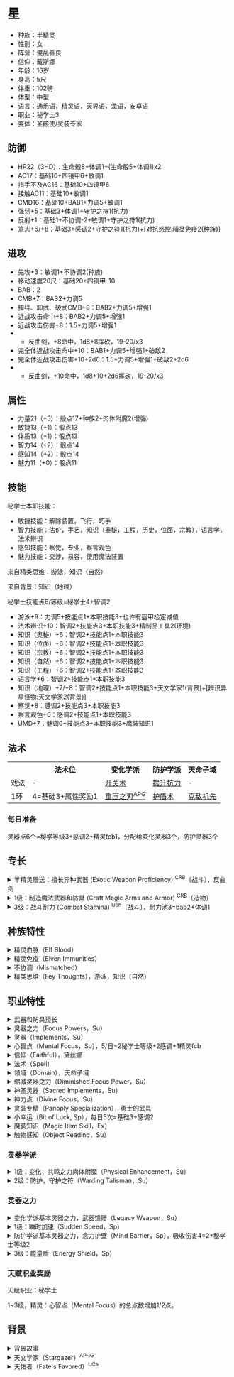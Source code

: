 # 星

- 种族：半精灵
- 性别：女
- 阵营：混乱善良
- 信仰：戴斯娜
- 年龄：16岁
- 身高：5尺
- 体重：102磅
- 体型：中型
- 语言：通用语，精灵语，天界语，龙语，安卓语
- 职业：秘学士3
- 变体：圣骸使/灵装专家

## 防御

- HP22（3HD）：生命骰8+体调1+(生命骰5+体调1)x2
- AC17：基础10+四镜甲6+敏调1
- 措手不及AC16：基础10+四镜甲6
- 接触AC11：基础10+敏调1
- CMD16：基础10+BAB1+力调5+敏调1
- 强韧+5：基础3+体调1+守护之符1(抗力)
- 反射+1：基础1+不协调-2+敏调1+守护之符1(抗力)
- 意志+6/+8：基础3+感调2+守护之符1(抗力)+[对抗惑控:精灵免疫2(种族)]

## 进攻

- 先攻+3：敏调1+不协调2(种族)
- 移动速度20尺：基础20+四镜甲-10
- BAB：2
- CMB+7：BAB2+力调5
- 摔绊、卸武、破武CMB+8：BAB2+力调5+增强1
- 近战攻击命中+8：BAB2+力调5+增强1
- 近战攻击伤害+8：1.5*力调5+增强1
- - 反曲剑，+8命中，1d8+8挥砍，19-20/x3
- 完全体近战攻击命中+10：BAB1+力调5+增强1+破敌2
- 完全体近战攻击伤害+10+2d6：1.5*力调5+增强1+破敌2+2d6
- - 反曲剑，+10命中，1d8+10+2d6挥砍，19-20/x3

## 属性

- 力量21（+5）：骰点17+种族2+肉体附魔2(增强)
- 敏捷13（+1）：骰点13
- 体质13（+1）：骰点13
- 智力14（+2）：骰点14
- 感知14（+2）：骰点14
- 魅力11（+0）：骰点11

## 技能

秘学士本职技能：
- 敏捷技能：解除装置，飞行，巧手
- 智力技能：估价，手艺，知识（奥秘，工程，历史，位面，宗教），语言学，法术辨识
- 感知技能：察觉，专业，察言观色
- 魅力技能：交涉，易容，使用魔法装置

来自精类思维：游泳，知识（自然）

来自背景：知识（地理）

秘学士技能点6/等级=秘学士4+智调2

- 游泳+9：力调5+技能点1+本职技能3+也许有盔甲检定减值
- 法术辨识+10：智调2+技能点3+本职技能3+精制品工具2(环境)
- 知识（奥秘）+6：智调2+技能点1+本职技能3
- 知识（位面）+6：智调2+技能点1+本职技能3
- 知识（宗教）+6：智调2+技能点1+本职技能3
- 知识（自然）+6：智调2+技能点1+本职技能3
- 知识（工程）+6：智调2+技能点1+本职技能3
- 语言学+6：智调2+技能点1+本职技能3
- 知识（地理）+7/+8：智调2+技能点1+本职技能3+天文学家1(背景)+[辨识异星怪物:天文学家2(背景)]
- 察觉+8：感调2+技能点3+本职技能3
- 察言观色+6：感调2+技能点1+本职技能3
- UMD+7：魅调0+技能点3+本职技能3+魔装知识1

## 法术

<table><tbody>
<tr>
	<th></th>
	<th>法术位</th>
	<th>变化学派</th>
	<th>防护学派</th>
	<th>天命子域</th>
</tr>
<tr>
	<td>戏法</td>
	<td>-</td>
	<td><a href="https://xiaoxiaomeow.github.io/pathfinder/spell?spell=open-close">开关术</a></td>
	<td><a href="https://xiaoxiaomeow.github.io/pathfinder/spell?spell=resistance">提升抗力</a></td>
	<td>-</td>
</tr>
<tr>
	<td>1环</td>
	<td>4=基础3+属性奖励1</td>
	<td><a href="https://xiaoxiaomeow.github.io/pathfinder/spell?spell=lead%20blades">重压之刃<sup>APG</sup></a></td>
	<td><a href="https://xiaoxiaomeow.github.io/pathfinder/spell?spell=shield">护盾术</a></td>
	<td><a href="https://xiaoxiaomeow.github.io/pathfinder/spell?spell=true%20strike">克敌机先</a></td>
</tr>
</tbody></table>

### 每日准备

灵器点6个=秘学等级3+感调2+精灵fcb1，分配给变化灵器3个，防护灵器3个

## 专长

<details>
<summary>
半精灵赠送：擅长异种武器 (Exotic Weapon Proficiency) <sup>CRB</sup>〔战斗〕，反曲剑
</summary>

选择一种异种武器，例如刺链或长鞭。你了解如何使用该种异种武器进行战斗，并能够利用该异种武器可能提供的特性和技巧。

先决条件: BAB+1。

专长效果: 使用该异种武器的攻击检定正常。

通常状况: 使用不擅长的武器其攻击检定有-4减值。

特殊说明: 你可以多次选择本专长，每次都需要选择一种新的异种武器。
</details>

<details>
<summary>
1级：制造魔法武器和防具 (Craft Magic Arms and Armor) <sup>CRB</sup>〔造物〕
</summary>

你能制造魔法盔甲，盾牌和武器。

先决条件: 施法者等级5级。（HR移除）

专长效果: 你能制造魔法盔甲，盾牌和武器。为一件武器、一套盔甲或盾牌附魔需要的时间为：附加的魔法特性的价格每增加1000gp，工期增加1天。加工所需耗材的价格为成品价格的一半。更多信息请参见魔法物品规则。将被附魔的武器、盔甲或盾牌必须为精制品，其成本不在上述之列。你还可以修理损坏的武器、盔甲或盾牌，只要你能制造它。修理耗费一半制造该物品所需的原料和时间。
</details>

<details>
<summary>
3级：战斗耐力 (Combat Stamina) <sup>Uch</sup>〔战斗〕，耐力池3=bab2+体调1
</summary>

你不惜一切代价保证攻击命中。

先决条件: BAB+1。

专长效果: 你获得耐力池。如果你以自己擅长的人造武器，徒手或天生武器做出一次攻击，在结果揭晓前你可以花费不超过5点耐力点。每点耐力点为攻击提供一点表现加值（competence bonus）。如果miss，耐力点照常消耗

特殊说明: 你现在有耐力池了，可以花费耐力点使用和你其他的战斗专长相关的战策了。
</details>

## 种族特性

<details>
<summary>
精灵血脉（Elf Blood）
</summary>
在判断与种族相关的效果时，半精灵同时被视为精灵与人类。
</details>

<details>
<summary>
精灵免疫（Elven Immunities）
</summary>
半精灵免疫魔法睡眠效果，并且在对抗惑控系法术以及效果时，豁免检定获得+2种族加值。
</details>

<details>
<summary>
不协调（Mismatched）
</summary>
并非拥有着人类与精灵混合的身体和面部特征，或非倾向于父母其中一方，一小部分半精灵拥有异常的混合特征。他们拥有明显不协调的眼睛和耳朵，以及参差不齐的肢体。拥有此特性的半精灵在反射豁免承受-2罚值，但在先攻检定获得+4种族加值。此特性取代敏锐感官和昏暗视觉。
</details>

<details>
<summary>
精类思维（Fey Thoughts），游泳，知识（自然）
</summary>

此角色看待世界时更像是第一世界的原居民。在以下技能中选择两项技能：特技、唬骗、攀爬、交涉、易容、逃脱、飞行、知识［自然］、察觉、表演、察言观色、巧手、隐匿、游泳、使用魔法装置。所选技能成为本职技能。

矮人能以此特性替换仇恨。精灵、侏儒、半兽人能以此特性替换种族武器熟悉。半精灵能以此特性替换多才多艺。半身人能以此特性替换无畏。人类能以此特性替换奖励技能（而且人类还获得精类魔法和昏暗视觉，详情请查看精类魔法）。
</details>

## 职业特性

<details>
<summary>
武器和防具擅长
</summary>

秘学士擅长所有简易武器和军用武器，轻甲，中甲，和盾牌（不包括塔盾）。

</details>

<details>
<summary>
灵器之力（Focus Powers，Su）
</summary>

1级时，秘学士习得所选两个灵器学派的基本灵器之力，并可在所选学派的灵器之力中自选一个习得。每当秘学士习得一个新的灵器学派时，他会自动习得该灵器学派的基本灵器之力。另外，3级及之后每2个等级，秘学士可在已知灵器学派的灵器之力列表中习得一个灵器之力。秘学士只用通过消耗心智点来使用灵器之力。除非另有说明，任何灵器之力的豁免DC都等于10+1/2秘学士职业的等级+秘学士智力调整值。秘学士无法重复习得同一个灵器之力。某些灵器之力需要达到一定秘学士等级方可选择。
</details>

<details>
<summary>
灵器（Implements，Su）
</summary>

1级时，秘学士习得2个灵器学派。在2级及之后每4级，他都可以习得一个新的灵器学派，最高18级时习得7个灵器学派。每个习得的灵器学派都可为每环法术添加一个同学派秘学士法术已知。未习得的灵器学派所包含的法术将不视为处于秘学士的法术列表中。因此秘学士无法使用未习得灵器学派相关法术的法术触发型物品和法术完成型物品，除非通过使用魔法装置技能来发动。秘学士可以重复习得一个灵器学派以获得该学派的更多法术已知。

每个灵器学派都像征着一系列物品。每天，秘学士都需要在已习得灵器学派的灵器列表上各选择一个物品，作为当日的灵器。秘学士只有在保有当日灵器的情况下，才能施放该学派的法术。当他习得一个灵器学派多次时，需要指定更多的灵器来施放法术，每个灵器都符合一套该学派的已知法术。灵器无需是魔法物品，非魔法灵器在穿戴时不视为占用魔法物品装备槽。非魔法物品的灵器对秘学士来说大多为具有历史价值的古物或者对个人来说意义重大，比如古佛指骨、贤王权杖碎片、严师家人的颅骨或先祖的玻璃假眼。

当秘学士施法时，必须掌握对应的灵器，并且将灵器展示给目标或效果区域。这个行为是施法的一部分，不需要额外的动作来完成。如果秘学士缺少对应的灵器，他也可以尝试施放对应法术，但必须通过DC=20+法术环数的专注检定。在没有对应灵器的情况下施放的法术必定使用最低可用施法者等级（1环法术施法者等级1，2环法术施法者等级4，以此类推）。

每个灵器学派都有一种基本灵器之力。基本灵器之力会直接加入秘学士习得的灵器之力表中。此外，每个灵器学派都会提供系列灵器之力供秘学士选择。

</details>

<details>
<summary>
心智点（Mental Focus，Su），5/日=2秘学士等级+2感调+1精灵fcb
</summary>

秘学士每日可选择将自己的心智点填充进所选灵器中，根据填充进的数值和对应灵器学派发动不同的特殊能力。秘学士的心智点等于秘学士等级+智力调整值，每日恢复至满。他可以任意分配自己的心智点到各灵器中。若某灵器遗失或被摧毁，填充进该灵器的心智点亦会消失，不过下一次恢复心智点时会正常恢复。

填充进了心智点的灵器会根据学派不同给予不同的共鸣之力，并且秘学士可以通过消耗灵器内的心智点激活该学派中已习得的灵器之力。共鸣之力给予的加值会根据填充的心智点数目不同而增减，但该加值只会在每日最初填充心智点时决定，而不会因使用灵器之力消耗掉心智点后随之减少共鸣之力的加值。但若灵器内所有心智点皆用尽，该灵器学派所赋予的共鸣之力将会失去，直到重新填充心智点为止。

灵器将会为该灵器的占有者提供共鸣之力，因此秘学士可以将填充好心智点的灵器借给盟友以给予盟友共鸣之力。如此做会让秘学士自己很难施放一系列法术，并且无法通过该灵器使用灵器之力，直到他寻回灵器或重新恢复心智点。

秘学士每天一次只会在进行至少8小时睡眠后恢复心智点。之后必须花费1小时时间准备灵器和填充心智点。每次恢复心智点时，之前未曾用掉的心智点将会消失。

秘学士可以选择将心智点留存在自己体内，而非填充进灵器中，称为共用心智点。用共用心智点启动灵器之力时，会消耗更多点数。任何秘学士用共用心智点启动使用（或维持）的灵器之力，会消耗双倍的心智点数额。共用心智点可以用来启动使用任何灵器学派中已习得的灵器之力，但不会对共鸣之力造成影响。任何没有在日初填充入心智点的灵器将不会给予共鸣之力。
</details>

<details>
<summary>
信仰（Faithful），黛丝娜
</summary>

圣骸使必须信仰一个神祇，她的阵营必须与她所信奉的神祇在善良/邪恶轴、以及秩序/混乱轴上相差共计一阶以内。圣骸使除了正常的武器和护甲擅长以外，还擅长她的神祇的偏好武器。
</details>

<details>
<summary>
法术（Spell）
</summary>

圣骸使的法术视为神术而非异能法术。她的法术使用语言成分取代思维成分，用姿势成分取代情绪成分，并且她将一个圣灵器（见下文）作为法器。该能力调整了秘学士的法术。
</details>

<details>
<summary>
领域（Domain），天命子域
</summary>

圣骸使的法术视为神术而非异能法术。她的法术使用语言成分取代思维成分，用姿势成分取代情绪成分，并且她将一个圣灵器（见下文）作为法器。该能力调整了秘学士的法术。
</details>

<details>
<summary>
缩减灵器之力（Diminished Focus Power，Su）
</summary>

圣骸使在一级只会习得一个灵器中的基础灵器之力。她如常获得3级及之后的灵器之力。该能力调整了灵器之力。
</details>

<details>
<summary>
神圣灵器（Sacred Implements，Su）
</summary>

圣骸使在一级获得一个灵器学派。另外，她会获得一件与她的神相关的圣物，通常是一个特殊年代的圣徽，一个失落神殿中的物件，或是来自该信仰中著名历史人物的骨头或毛发。这件圣物让圣骸使与她神祇的一个领域建立起了联系，详见上文。如果没有这件灵器，圣骸使就无法使用她的领域之力，并且需要通过成功的专注检定才能施展她的领域法术。圣骸使之后获得的所有灵器都必须在某程度上体现她的信仰。该能力修改了灵器。
</details>

<details>
<summary>
神力点（Divine Focus，Su）
</summary>

圣骸使使用她的感知调整，而非智力调整，来决定她每日可用心智点的数量。该能力修改了心智点。
</details>

<details>
<summary>
灵装专精（Panoply Specialization），勇士的武具
</summary>

在1级时，灵装专家必须选择一个灵器套装（不需要学会如何使用）。当学习新的灵器学派时，他必须选择与他选择的灵器套装所关联的学派或者灵器套装本身。一旦他学习了选择的灵器套装，他可以自由学习任何其他灵器学派。
</details>

<details>
<summary>
小幸运（Bit of Luck, Sp），每日5次=基础3+感调2
</summary>

你可以用一个标准动作碰触一个自愿的生物，使其沾到点运气。在接下来一轮中，目标任何时候投掷一个D20，都可以投两次并选择其中较好的结果。每日你可以使用本能力的次数为“3+感知修正”。
</details>

<details>
<summary>
魔装知识（Magic Item Skill，Ex）
</summary>

2级起，秘学士的魔装知识让他可以更轻松启动魔法装置。他的使用魔法装置技能检定获得等同于1/2秘学士等级的加值。
</details>

<details>
<summary>
触物感知（Object Reading，Su）
</summary>

2级起，秘学士习得如何通过调查物品阅读信息。用此法调查物品需要他花费1分钟时间操弄该物品。若物品为魔法物品，他会知道它的特性和命令字，如同成功使用侦测魔法并且法术辨识检定成功一般。若秘学士职业等级低于物品的施法者等级，他将不会揭露出诅咒物品的存在。如果物品有任何历史意义，秘学士可得知一部分关于过去的信息（由GM决定）。最后，若某物品距离最后一次使用时的天数不超过每秘学士等级1天，他可得知该物品最后一个使用者的部分信息。这种信息可以是使用者外表的一瞥，关于最后一次使用时的短暂景象或者最后一次使用时使用者的心情。由GM决定到底会获得何种什么信息。这种效果类似于感灵异能技能解放（见本书196页），但无需技能检定且可以任意使用。
</details>

### 灵器学派

<details>
<summary>
1级：变化，共鸣之力肉体附魔（Physical Enhancement，Su）
</summary>

灵器增强持有者的肉体。在你填充入心智点时，选择一个肉体属性。每填充入3点心智点，持有者的该肉体属性就获得2点临时增强加值。最高1级时+2，每有6个秘学士等级再+2。
</details>

<details>
<summary>
2级：防护，守护之符（Warding Talisman，Su）
</summary>

守护之符驱散有害的效果。每填充入2点心智点，佩戴（或持握，比如铃铛）该灵器的生物豁免检定就获得1点抗力加值，最高加值为1+每4秘学士等级1点。
</details>

### 灵器之力

<details>
<summary>
变化学派基本灵器之力，武器馈赠（Legacy Weapon，Su）
</summary>

以一个标准动作，你消耗1点心智点触摸一个武器给予它增强加值。该加值等于1+每6个秘学士等级1点（最高18级+4）。本能力给予的增强加值可以与武器本身的叠加，但最高不得超过+5。你也可以不直接给予武器增强加值而是给予武器特殊属性，用特殊属性等效增强加值替换你本应给予的增强加值同额数值。在被赋予特殊属性前，目标物必须至少有+1增强加值（来自物品本身或武器馈赠能力）。一般而言，该能力的增强加值持续1分钟。
</details>

<details>
<summary>
1级：瞬时加速（Sudden Speed，Sp）
</summary>

以一个迅捷动作，你消耗1点心智点让自己爆发速度。1分钟内，你的陆地移动速度增加30尺。该能力不与其本身叠加。
</details>

<details>
<summary>
防护学派基本灵器之力，念力护壁（Mind Barrier，Sp），吸收伤害4=2*秘学士等级2
</summary>

以一个迅捷动作，你消耗1点心智点创造出纯粹的精神能量护盾，保护自己免受伤害。该护盾抵消每秘学士等级2点的伤害。护盾持续到你下一轮开始或直到耗尽。举个例子，5级秘学士的念力护壁抵消10点伤害；如果被命中受到12点伤害，则护壁耗尽抵消10点，角色仅受2点伤害。你也可用直觉动作启动念力护壁，此举会消耗2点心智点而非1点。
</details>

<details>
<summary>
3级：能量盾（Energy Shield，Sp）
</summary>

以一个迅捷动作，你可以消耗1点心智点创造出保护自己免受能量伤害的护盾。当你受到酸、寒冷、电击或火焰伤害时，护盾会吸收伤害（如同防护能量伤害法术）。护盾最多可吸收每秘学士等级5点的能量伤害。护盾持续1分钟或直到耗尽。护盾不与它本身、防护能量伤害或忍受能量伤害叠加。你可以用直觉动作启动能量盾，此举消耗2点心智点而非1点。你必须至少3级才能选择该灵器之力。
</details>

### 天赋职业奖励

天赋职业：秘学士

1~3级，精灵：心智点（Mental Focus）的总点数增加1/2点。

## 背景

<details>
<summary>
背景故事
</summary>

收集全了七个原罪碎片的星发现格拉里昂是一个很酷的星球，以及低等级的冒险是一件很有趣的事情，所以星打算再开始一次为太阳系绘制星图的旅程。

经过简单的调查后星发现纽美瑞亚有很多异星生物，星决定去调查一下它们是哪里来的并跟着去他们家园看看，顺便帮噗噜啦把那个听说很久之前坠落到格拉里昂上的也许还带有什么奇怪科技的坏行星抓回它本来的轨道上。

但星发现如果自己可以用神迹术解决这些问题的话就太无趣了，决定用神迹术找来了一只旧日支配章鱼把自己吓疯了以获得-20个职业等级，并顺便换了一个方便的新身体。这样没准可以写出一本故事书给极乐境的小孩子看，也许比只是陈述了一大堆事实的百科全书要好。

噗噜啦也许觉得星太蠢了，回收了一些发放给星的法术，不过好在戴斯娜觉得这很酷并给星准备了一个小章鱼发卡（惹尘之菩提圣遗物）用来传递法术。
</details>

<details>
<summary>
天文学家（Stargazer）<sup>AP-IG</sup>
</summary>

听说，纽美莉亚的奇怪科技遗骸是数千年前从天而降来的。对于生活于格拉利昂以外的行星之上的概念一直让你着迷，你从以前就希望可以更多的了解关于可能来自于其他星球的生命体。你听说了关于纽美莉亚的地城中所发现的奇怪异星生物的怪诞故事并且希望能够去了解他们，也许你能够在火炬镇底下的洞穴中找到他们！ 你获得+2背景加值当你使用知识检定来辨别外星怪物的能力与弱点时。此外，你获得+1背景加值于知识（地理）技能检定，并且这个既能将视为你的本职技能。你因为背景能力而如同拥有Technologist专长一般能够利用知识技能来分辨异星生物与全部的地理技能检定，如果你已经拥有Technologist专长的话，你在地理知识技能检定上的背景加值改为+3。
</details>

<details>
<summary>
天佑者（Fate's Favored）<sup>UCa</sup>
</summary>

天命注视着你。当你受益于幸运加值或类似状况时，该加值提高1。
</details>
